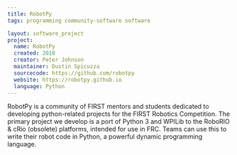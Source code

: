 ```yaml
---
title: RobotPy
tags: programming community-software software

layout: software_project
project:
  name: RobotPy
  created: 2010
  creator: Peter Johnson
  maintainer: Dustin Spicuzza
  sourcecode: https://github.com/robotpy
  website: https://robotpy.github.io
  language: Python
---
```


RobotPy is a community of FIRST mentors and students dedicated to developing python-related projects for the FIRST Robotics Competition. The primary project we develop is a port of Python 3 and WPILib to the RoboRIO & cRio (obsolete) platforms, intended for use in FRC. Teams can use this to write their robot code in Python, a powerful dynamic programming language.
